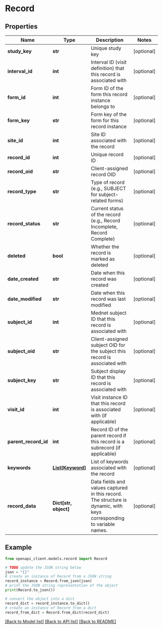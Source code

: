 # Record


## Properties

Name | Type | Description | Notes
------------ | ------------- | ------------- | -------------
**study_key** | **str** | Unique study key | [optional] 
**interval_id** | **int** | Interval ID (visit definition) that this record is associated with | [optional] 
**form_id** | **int** | Form ID of the form this record instance belongs to | [optional] 
**form_key** | **str** | Form key of the form for this record instance | [optional] 
**site_id** | **int** | Site ID associated with the record | [optional] 
**record_id** | **int** | Unique record ID | [optional] 
**record_oid** | **str** | Client-assigned record OID | [optional] 
**record_type** | **str** | Type of record (e.g., SUBJECT for subject-related forms) | [optional] 
**record_status** | **str** | Current status of the record (e.g., Record Incomplete, Record Complete) | [optional] 
**deleted** | **bool** | Whether the record is marked as deleted | [optional] 
**date_created** | **str** | Date when this record was created | [optional] 
**date_modified** | **str** | Date when this record was last modified | [optional] 
**subject_id** | **int** | Mednet subject ID that this record is associated with | [optional] 
**subject_oid** | **str** | Client-assigned subject OID for the subject this record is associated with | [optional] 
**subject_key** | **str** | Subject display ID that this record is associated with | [optional] 
**visit_id** | **int** | Visit instance ID that this record is associated with (if applicable) | [optional] 
**parent_record_id** | **int** | Record ID of the parent record if this record is a subrecord (if applicable) | [optional] 
**keywords** | [**List[Keyword]**](Keyword.md) | List of keywords associated with the record | [optional] 
**record_data** | **Dict[str, object]** | Data fields and values captured in this record. The structure is dynamic, with keys corresponding to variable names. | [optional] 

## Example

```python
from openapi_client.models.record import Record

# TODO update the JSON string below
json = "{}"
# create an instance of Record from a JSON string
record_instance = Record.from_json(json)
# print the JSON string representation of the object
print(Record.to_json())

# convert the object into a dict
record_dict = record_instance.to_dict()
# create an instance of Record from a dict
record_from_dict = Record.from_dict(record_dict)
```
[[Back to Model list]](../README.md#documentation-for-models) [[Back to API list]](../README.md#documentation-for-api-endpoints) [[Back to README]](../README.md)


